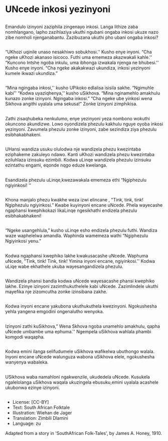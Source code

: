 # UNcede inkosi yezinyoni

##
Emandulo izinyoni zaziphila
zingenayo inkosi. Langa lithize
zaba nomhlangano, lapho
zazihlaziya ukuthi ngubani
ongaba inkosi ukuze nazo zibe
nomholi njenganabantu.
Zazibuzana ukuthi pho ubani
ongaba inkosi?

##
“UKhozi uqinile unaso
nesakhiwo sobukhosi.'' Kusho
enye inyoni. “Cha ngeke uKhozi
akanaso isicoco. Futhi uma
ememeza akazwakali kahle.''
“Kuncono Intshe ngoba inkulu,
uma ibhonga izwakala njenga
ne bhubesi.'' Kusho enye inyoni.
“Cha ngeke akakakwazi
ukundiza, inkosi yezinyoni
kumele ikwazi ukundiza.”

##
“Mina ngingaba inkosi,'' kusho
UPikoko edlalisa isisila sakhe.
“Ngimuhle kabi''
“Kodwa uyaziqhenya,'' kusho
uSikhova. “Mina nginamehlo
amakhulu kunazo zonke
izinyoni. Ngingaba inkosi.” “Cha
ngeke ube yinkosi wena
Sikhova angithi uyalala uma
sekusa!” Zonke izinyoni
zimphikisa.

##
Zathi zisaqhubeka nenkulumo,
enye yezinyoni yeza nombono
wokuthi okuncono akundizwe.
Lowo oyondizela phezulu
kakhulu nguye oyoba inkosi
yezinyoni.
Zavumela phezulu zonke
izinyoni, zabe sezindiza ziya
phezulu esibhakabhakeni.

##
UHansi wandiza usuku olulodwa
nje wandizela phezu kwezintaba
eziphakeme zakuleyo ndawo.
Kanti uKhozi wandizela phezu
kwezintaba eziluhlaza izinsuku
ezimbili. Kodwa uLinqe
wandizela phezulu izinsuku
ezintathu engami, eqonde nqgo
eduze kwelanga.

##
Esandizela phezulu
uLinqe,kwezawakala ememeza
ethi “Ngiphezulu ngiyinkosi! ''

##
Khona manjalo phezu kwakhe
weza izwi elincane , "Tink, tink,
tink! Ngiphezulu ngiyinkosi.”
Kwabe kuyinyoni encane
uNcede.
Phela wayecashe ngaphansi
kwephikokazi likaLinqe
ngesikhathi endizela phezulu
esibhakabhakeni!

##
“Ngeke usangehlula,” kusho
uLinqe esho endizela phezulu
futhi. Wandiza waze
waphelelwa amandla. Waphinda
wamemeza wathi “Ngiphezulu
Ngiyinkosi yenu.”

##
Kodwa ngaphansi kwephiko
lakhe kwakusacashe uNcede.
Waphuma uNcede, "Tink, tink!
Tink, tink! Yimina inyoni
encane, ngiyinkosi.'' Kodwa
uLiqe wabe ekhathele ukuba
wayesangandizela phezulu.

##
Wandizela phansi bandla kodwa
uNcede wayesacashe phansi
kwephiko lakhe. Ezinye izinyoni
zazimthukuthelele kabi uNcede.
Zazimlindele ukuthi mayefika
nje zizomcutha zonke izinsibana
zakhe.

##
Kodwa inyoni encane yakubona
ukuthukuthela kwezinyoni.
Ngokushesha yehla yangena
emgodini ongenalutho
wenyoka.

##
Izinyoni zathi kuSikhova,” Wena
Skhova ngoba unamehlo
amakhulu, qapha uNcede
umbambe uma ephuma.''
Ngempela uSikhova wahlala
phambi komgodi waqapha.

##
Kodwa emini ilanga
selifudumele uSikhova
wafikelwa ubuthongo walala.
Inyoni encane uNcede
walunguza wabona uSikhova
elele, ngokushesha wanyenya
wabaleka.

##
USikhova waba namahloni
ngakwenzile, ukudedela
uNcede. Kusukela ngalelolanga
uSikhova waqala ukuzingela
ebusuku,emini uyalala acashele
ukubonwa ezinye izinyoni.

##
* License: [CC-BY]
* Text: South African Folktale
* Illustration: Wiehan de Jager
* Translation: Zimbili Dlamini
* Language: zu

Adapted from a story in 'SouthAfrican Folk-Tales', by James A.
Honey, 1910.
